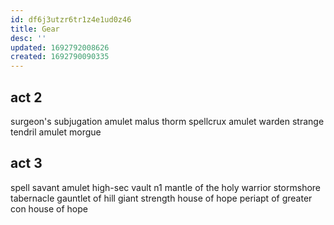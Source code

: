 ```yaml
---
id: df6j3utzr6tr1z4e1ud0z46
title: Gear
desc: ''
updated: 1692792008626
created: 1692790090335
---
```


## act 2
surgeon's subjugation amulet
  malus thorm
spellcrux amulet
  warden
strange tendril amulet
  morgue

## act 3
spell savant amulet
  high-sec vault n1
mantle of the holy warrior
  stormshore tabernacle
gauntlet of hill giant strength
  house of hope
periapt of greater con
  house of hope